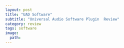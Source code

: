 ```yaml
---
layout: post
title: "UAD Software"
subtitle: "Universal Audio Software Plugin  Review"
category: review
tags: software
image:
  path: 
---
```


